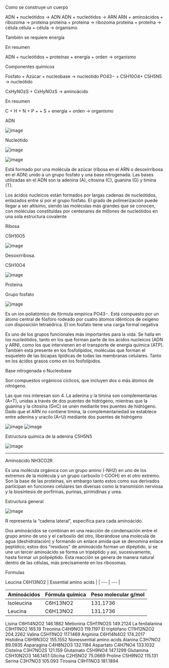 Como se construye un cuerpo

ADN + nucleótidos → ADN
ADN + nucleótidos → ARN
ARN + aminoácidos + ribozoma → proteína
proteína + proteína → ribozoma
proteína + proteína → célula
célula + célula → órganismo

También se requiere energía

En resumen

ADN + nucleótidos + proteínas + energía + orden → organismo


Componentes químicos

Fosfato + Azúcar + nucleobase → nucleótido
PO43− + C5H10O4+ C5H5N5 → nucleótido

CxHyNOzS +  CxHyNOzS   → aminoácido

En resumen

C + H + N + P + + S + energía + orden → organismo

ADN

![image](https://user-images.githubusercontent.com/8162168/169344100-8411e5f3-2519-441e-ab4a-2da955659e3a.png)

Nucleótido

![image](https://user-images.githubusercontent.com/8162168/169344338-f6d74ea7-d7f3-4066-ab07-1b90dfe49be3.png)

![image](https://user-images.githubusercontent.com/8162168/169344384-732492d7-af93-47e4-9674-87c80800e3f0.png)

Está formado por una molécula de azúcar (ribosa en el ARN o desoxirribosa en el ADN) unido a un grupo fosfato y una base nitrogenada. Las bases utilizadas en el ADN son la adenina (A), citosina (C), guanina (G) y timina (T).

Los ácidos nucleicos están formados por largas cadenas de nucleótidos, enlazados entre sí por el grupo fosfato. El grado de polimerización puede llegar a ser altísimo, siendo las moléculas más grandes que se conocen, con moléculas constituídas por centenares de millones de nucleótidos en una sola estructura covalente

Ribosa

C5H10O5

![image](https://user-images.githubusercontent.com/8162168/169344500-2dfd9bee-5bfb-497c-b60d-b8b2e5da4a1b.png)

Desoxirribosa. 

C5H10O4

![image](https://user-images.githubusercontent.com/8162168/169344610-dc1825f8-3c3a-4334-a8ee-f69cd03a3c2a.png)

Proteína


Grupo fosfato

![image](https://user-images.githubusercontent.com/8162168/169344723-4bd4d079-1a20-466a-ad31-4391d29ce5d7.png)

Es un ion poliatómico de fórmula empírica PO43−. Está compuesto por un átomo central de fósforo rodeado por cuatro átomos idénticos de oxígeno con disposición tetraédrica. El ion fosfato tiene una carga formal negativa

Es uno de los grupos funcionales más importantes para la vida. Se halla en los nucleótidos, tanto en los que forman parte de los ácidos nucleicos (ADN y ARN), como los que intervienen en el transporte de energía química (ATP). También está presente en los fosfolípidos, moléculas que forman el esqueleto de las bicapas lipídicas de todas las membranas celulares. Tanto en los ácidos grasos como en los fosfolípidos.

Base nitrogenada o Nucleobase

Son compuestos orgánicos cíclicos, que incluyen dos o más átomos de nitrógeno.

Las que nos interesan son 4. La adenina y la timina son complementarias (A=T), unidas a través de dos puentes de hidrógeno, mientras que la guanina y la citosina (G≡C) se unen mediante tres puentes de hidrógeno. Dado que el ARN no contiene timina, la complementariedad se establece entre adenina y uracilo (A=U) mediante dos puentes de hidrógeno

![image](https://user-images.githubusercontent.com/8162168/169344832-6e2cc2d9-5349-402f-8fd3-78d34daf3672.png)
![image](https://user-images.githubusercontent.com/8162168/169344873-02e62f07-a6b6-43bd-bdca-0d59de866f80.png)

Estructura química de la adenina C5H5N5

![image](https://user-images.githubusercontent.com/8162168/169345028-9b275299-69c6-48cb-abc7-5a0ef5666800.png)

-------

Aminoácido NH3CO2R

Es una molécula orgánica con un grupo amino (-NH2) en uno de los extremos de la molécula y un grupo carboxilo (-COOH) en el otro extremo. Son la base de las proteínas, sin embargo tanto estos como sus derivados participan en funciones celulares tan diversas como la transmisión nerviosa y la biosíntesis de porfirinas, purinas, pirimidinas y urea.

Estructura general

![image](https://user-images.githubusercontent.com/8162168/169345152-b036a63b-3110-431a-bfc3-88ccb270a0fb.png)

R representa la “cadena lateral”, específica para cada aminoácido. 

Dos aminoácidos se combinan en una reacción de condensación entre el grupo amino de uno y el carboxilo del otro, liberándose una molécula de agua (deshidratación) y formando un enlace amida que se denomina enlace peptídico; estos dos "residuos" de aminoácido forman un dipéptido, si se une un tercer aminoácido se forma un tripéptido y así, sucesivamente, hasta formar un polipéptido. Esta reacción se genera de manera natural dentro de las células, más precisamente en los ribosomas.

Formulas


Leucina
C6H13NO2
| Essential amino acids |
| --- | --- |



| Aminoácidos  | Fórmula química | Peso molecular g/mol | 
| ------------ | --------------- | ---------------------| 
| Isoleucina   | C6H13NO2        | 131.1736             |
| Leucina      | C6H13NO2        | 131.1736             |


Lisina          C6H14N2O2     146.1882 
Metionina       C5H11NO2S     149.2124 
La fenilalanina C9H11NO2      165.19 
Treonina        C4H9NO3       119.1197 
El triptófano   C11H12N2O2    204.2262 
Valina          C5H11NO2      117.1469 
Arginina        C6H14N4O2     174.2017 
Histidina       C6H9N3O2      155.1552 
      Nonessential amino acids
Alanina         C3H7NO2        89.0935 
Asparagina      C4H8N2O3      132.1184 
Aspartato       C4H7NO4       133.1032 
Cisteína        C3H7NO2S      121.159 
Glutamato       C5H9NO4       147.1299 
Glutamina       C5H10N2O3     146.1451 
Glicina         C2H5NO2        75.0669 
Proline         C5H9NO2       115.131 
Serina          C3H7NO3       105.093 
Tirosina        C9H11NO3      181.1894 

